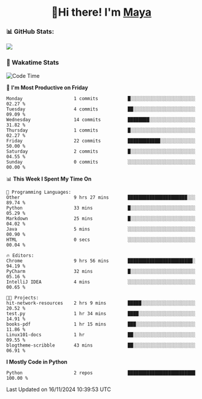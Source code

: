  <h1 align="center">👋Hi there! I'm <a href="https://liumyblog.cn">Maya</a></h1>

### 📊 GitHub Stats:
<p href="https://github.com/anuraghazra/github-readme-stats">
<img align="left" src="https://github-readme-stats.vercel.app/api?username=liumy-lay&show_icons=true&title_color=ffffff&icon_color=ffffff&text_color=ffffff&bg_color=D80835&hide_title=true" />
</p>
<br clear="left"/>

### 🚀 Wakatime Stats
<!--START_SECTION:waka-->
![Code Time](http://img.shields.io/badge/Code%20Time-142%20hrs%2013%20mins-blue)

📅 **I'm Most Productive on Friday** 

```text
Monday                   1 commits           █░░░░░░░░░░░░░░░░░░░░░░░░   02.27 % 
Tuesday                  4 commits           ██░░░░░░░░░░░░░░░░░░░░░░░   09.09 % 
Wednesday                14 commits          ████████░░░░░░░░░░░░░░░░░   31.82 % 
Thursday                 1 commits           █░░░░░░░░░░░░░░░░░░░░░░░░   02.27 % 
Friday                   22 commits          ████████████░░░░░░░░░░░░░   50.00 % 
Saturday                 2 commits           █░░░░░░░░░░░░░░░░░░░░░░░░   04.55 % 
Sunday                   0 commits           ░░░░░░░░░░░░░░░░░░░░░░░░░   00.00 % 
```


📊 **This Week I Spent My Time On** 

```text
💬 Programming Languages: 
Other                    9 hrs 27 mins       ██████████████████████░░░   89.74 % 
Python                   33 mins             █░░░░░░░░░░░░░░░░░░░░░░░░   05.29 % 
Markdown                 25 mins             █░░░░░░░░░░░░░░░░░░░░░░░░   04.02 % 
Java                     5 mins              ░░░░░░░░░░░░░░░░░░░░░░░░░   00.90 % 
HTML                     0 secs              ░░░░░░░░░░░░░░░░░░░░░░░░░   00.04 % 

🔥 Editors: 
Chrome                   9 hrs 56 mins       ████████████████████████░   94.19 % 
PyCharm                  32 mins             █░░░░░░░░░░░░░░░░░░░░░░░░   05.16 % 
IntelliJ IDEA            4 mins              ░░░░░░░░░░░░░░░░░░░░░░░░░   00.65 % 

🐱‍💻 Projects: 
hit-network-resources    2 hrs 9 mins        █████░░░░░░░░░░░░░░░░░░░░   20.52 % 
test.py                  1 hr 34 mins        ████░░░░░░░░░░░░░░░░░░░░░   14.91 % 
books-pdf                1 hr 15 mins        ███░░░░░░░░░░░░░░░░░░░░░░   11.86 % 
Linux101-docs            1 hr                ██░░░░░░░░░░░░░░░░░░░░░░░   09.55 % 
blogtheme-scribble       43 mins             ██░░░░░░░░░░░░░░░░░░░░░░░   06.91 % 
```

**I Mostly Code in Python** 

```text
Python                   2 repos             █████████████████████████   100.00 % 
```




 Last Updated on 16/11/2024 10:39:53 UTC
<!--END_SECTION:waka-->
